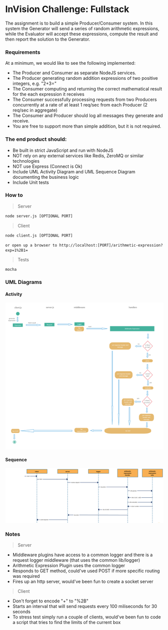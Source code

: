 # InVision Challenge: Fullstack

The assignment is to build a simple Producer/Consumer system. In this system the Generator will send a series of random arithmetic expressions, while the Evaluator will accept these expressions, compute the result and then report the solution to the Generator.

### Requirements

At a minimum, we would like to see the following implemented:

+ The Producer and Consumer as separate NodeJS services.
+ The Producer generating random addition expressions of two positive integers, e.g. "2+3="
+ The Consumer computing and returning the correct mathematical result for the each expression it receives
+ The Consumer successfully processing requests from two Producers concurrently at a rate of at least 1 req/sec from each Producer (2 req/sec in aggregate)
+ The Consumer and Producer should log all messages they generate and receive.
+ You are free to support more than simple addition, but it is not required.

### The end product should:

+ Be built in strict JavaScript and run with NodeJS
+ NOT rely on any external services like Redis, ZeroMQ or similar technologies
+ NOT use Express (Connect is Ok)
+ Include UML Activity Diagram and UML Sequence Diagram documenting the business logic
+ Include Unit tests


### How to

> Server

```sh
node server.js [OPTIONAL PORT]
```

> Client

```sh
node client.js [OPTIONAL PORT]
```
```
or open up a browser to http://localhost:[PORT]/arithmetic-expression?exp=1%2B1=
```
> Tests

```sh
mocha
```

### UML Diagrams

#### Activity

![UML Activity Diagram](https://github.com/aquigorka/invision-challenge-fullstack/raw/master/assets/activity.jpg "UML Activity Diagram")

#### Sequence 

![UML Sequence Diagram](https://github.com/aquigorka/invision-challenge-fullstack/raw/master/assets/sequence.jpg "UML Sequence Diagram")

### Notes

> Server

+ Middleware plugins have access to a common logger and there is a request logger middleware (that uses the common lib/logger)
+ Arithmetic Expression Plugin uses the common logger
+ Responds to GET method, could've used POST if more specific routing was required
+ Fires up an http server, would've been fun to create a socket server

> Client

+ Don't forget to encode "+" to "%2B"
+ Starts an interval that will send requests every 100 miliseconds for 30 seconds
+ To stress test simply run a couple of clients, would've been fun to code a script that tries to find the limits of the current box
